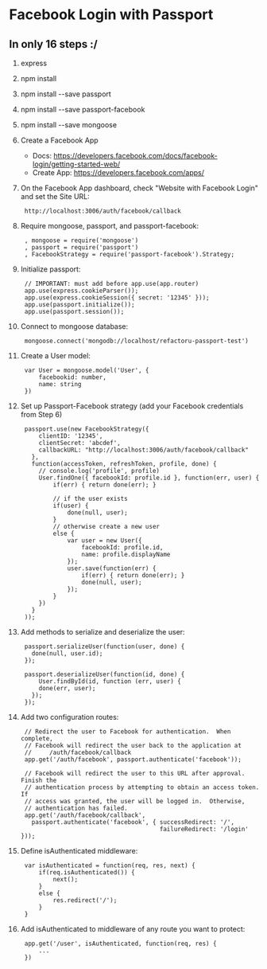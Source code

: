 # Facebook Login with Passport
## In only 16 steps :/

1. express
1. npm install
1. npm install --save passport
1. npm install --save passport-facebook
1. npm install --save mongoose
1. Create a Facebook App
	* Docs: https://developers.facebook.com/docs/facebook-login/getting-started-web/
	* Create App: https://developers.facebook.com/apps/

1. On the Facebook App dashboard, check "Website with Facebook Login" and set the Site URL: 

		http://localhost:3006/auth/facebook/callback

1. Require mongoose, passport, and passport-facebook:

		, mongoose = require('mongoose')
		, passport = require('passport')
		, FacebookStrategy = require('passport-facebook').Strategy;

1. Initialize passport:

		// IMPORTANT: must add before app.use(app.router)
		app.use(express.cookieParser());
		app.use(express.cookieSession({ secret: '12345' }));
		app.use(passport.initialize());
		app.use(passport.session());

1. Connect to mongoose database:

		mongoose.connect('mongodb://localhost/refactoru-passport-test')

1. Create a User model:

		var User = mongoose.model('User', {
			facebookid: number,
			name: string
		})

1. Set up Passport-Facebook strategy (add your Facebook credentials from Step 6)

		passport.use(new FacebookStrategy({
		    clientID: '12345',
		    clientSecret: 'abcdef',
		    callbackURL: "http://localhost:3006/auth/facebook/callback"
		  },
		  function(accessToken, refreshToken, profile, done) {
		  	// console.log('profile', profile)
		  	User.findOne({ facebookId: profile.id }, function(err, user) {
		  		if(err) { return done(err); }

		  		// if the user exists
		  		if(user) { 
		  			done(null, user);
		  		}
		  		// otherwise create a new user
		  		else {
		  			var user = new User({
		  				facebookId: profile.id,
		  				name: profile.displayName
		  			});
		  			user.save(function(err) {
				  		if(err) { return done(err); }
				  		done(null, user);
		  			});
		  		}
		  	})
		  }
		));

1. Add methods to serialize and deserialize the user:

		passport.serializeUser(function(user, done) {
		  done(null, user.id);
		});

		passport.deserializeUser(function(id, done) {
			User.findById(id, function (err, user) {
		    done(err, user);
		  });
		});

1. Add two configuration routes:

		// Redirect the user to Facebook for authentication.  When complete,
		// Facebook will redirect the user back to the application at
		//     /auth/facebook/callback
		app.get('/auth/facebook', passport.authenticate('facebook'));

		// Facebook will redirect the user to this URL after approval.  Finish the
		// authentication process by attempting to obtain an access token.  If
		// access was granted, the user will be logged in.  Otherwise,
		// authentication has failed.
		app.get('/auth/facebook/callback', 
		  passport.authenticate('facebook', { successRedirect: '/',
		                                      failureRedirect: '/login' }));

1. Define isAuthenticated middleware:

		var isAuthenticated = function(req, res, next) {
			if(req.isAuthenticated()) {
				next();
			}
			else {
				res.redirect('/');
			}
		}

1. Add isAuthenticated to middleware of any route you want to protect:

		app.get('/user', isAuthenticated, function(req, res) {
			...
		})
